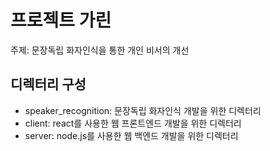 프로젝트 가린
===
주제: 문장독립 화자인식을 통한 개인 비서의 개선

디렉터리 구성
---
* speaker_recognition: 문장독립 화자인식 개발을 위한 디렉터리
* client: react를 사용한 웹 프론트엔드 개발을 위한 디렉터리
* server: node.js를 사용한 웹 백엔드 개발을 위한 디렉터리